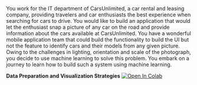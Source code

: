 You work for the IT department of CarsUnlimited, a car rental and leasing company, providing travelers and car enthusiasts the best experience when searching for cars to drive. You would like to build an application that would let the enthusiast snap a picture of any car on the road and provide information about the cars available at CarsUnlimited. You have a wonderful mobile application team that could build the functionality to build the UI but not the feature to identify cars and their models from any given picture. Owing to the challenges in lighting, orientation and scale of the photograph, you decide to use machine learning to solve this problem. You embark on a journey to learn how to build such a system using machine learning.

**Data Preparation and Visualization Strategies**
<a href="https://colab.research.google.com/github/OctaviaOZ/image-classification-with-deep-learning/blob/master/Data_Preparation_and_Visualization_Strategies/1.ipynb" target="_parent"><img src="https://colab.research.google.com/assets/colab-badge.svg" alt="Open In Colab"/></a>

